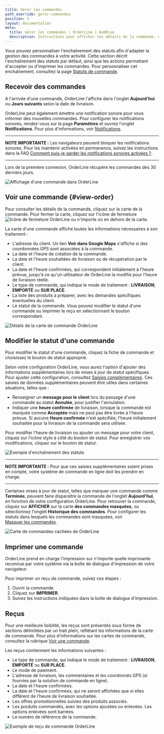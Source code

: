 ```yaml
---
title: Gérer les commandes
path_override: gerer-commandes
position: 5
layout: documentation
meta:
  title: Gérer les commandes | OrderLine | HubRise
  description: Instructions pour afficher les détails de la commande, mettre à jour le statut de la commande et imprimer un reçu. Connectez vos applications et synchronisez vos données.
---
```


Vous pouvez personnaliser l'enchaînement des statuts afin d'adapter la gestion des commandes à votre activité. Cette section décrit l'enchaînement des statuts par défaut, ainsi que les actions permettant d'accepter ou d'imprimer les commandes. Pour personnaliser cet enchaînement, consultez la page [Statuts de commande](/apps/orderline/settings#order-status-flow).

## Recevoir des commandes

A l'arrivée d'une commande, OrderLine l'affiche dans l'onglet **Aujourd'hui** ou **Jours suivants** selon la date de livraison.

OrderLine peut également émettre une notification sonore pour vous informer des nouvelles commandes. Pour configurer les notifications sonores, rendez-vous sur la page **Paramètres** et ouvrez l'onglet **Notifications**. Pour plus d'informations, voir [Notifications](/apps/orderline/settings#notifications).

---

**NOTE IMPORTANTE :** Les navigateurs peuvent bloquer les notifications sonores. Pour les maintenir activées en permanence, suivez les instructions dans la FAQ [Comment puis-je garder les notifications sonores activées ?](/apps/orderline/faqs/keep-sound-notifications-enabled).

---

Lors de la première connexion, OrderLine récupère les commandes des 30 derniers jours.

![Affichage d'une commande dans OrderLine](./images/018-2x-order-displays.png)

## Voir une commande {#view-order}

Pour consulter les détails de la commande, cliquez sur la carte de la commande. Pour fermer la carte, cliquez sur l'icône de fermeture <InlineImage width="23" height="23">![Icône de fermeture OrderLine](../images/032-close.png)</InlineImage> ou n'importe où en dehors de la carte.

La carte d'une commande affiche toutes les informations nécessaires à son traitement :

- L'adresse du client. Un lien **Voir dans Google Maps** s'affiche si des coordonnées GPS sont associées à la commande.
- La date et l'heure de création de la commande.
- La date et l'heure souhaitées de livraison ou de récupération par le client.
- La date et l'heure confirmées, qui correspondent initialement à l'heure prévue, jusqu'à ce qu'un utilisateur de OrderLine la modifie pour l'heure de livraison réelle.
- Le type de commande, qui indique le mode de traitement : **LIVRAISON**, **EMPORTÉ** ou **SUR PLACE**.
- La liste des produits à préparer, avec les demandes spécifiques éventuelles du client.
- Le statut de la commande. Vous pouvez modifier le statut d'une commande ou imprimer le reçu en sélectionnant le bouton correspondant.

![Détails de la carte de commande OrderLine](./images/019-2x-order-card-details.png)

## Modifier le statut d'une commande

Pour modifier le statut d'une commande, cliquez la fiche de commande et choisissez le bouton de statut approprié.

Selon votre configuration OrderLine, vous aurez l'option d'ajouter des informations supplémentaires lors de mises à jour de statut spécifiques. Pour ajuster cette configuration, consultez [Saisies complémentaires](/apps/orderline/settings#additional-data-prompt). Ces saisies de données supplémentaires peuvent être utiles dans certaines situations, telles que :

- Renseigner un **message pour le client** lors du passage d'une commande au statut **Annulée**, pour justifier l'annulation.
- Indiquer une **heure confirmée** de livraison, lorsque la commande est marquée comme **Acceptée** mais ne peut pas être livrée à l'heure prévue. Si aucune **Heure confirmée** n'est spécifiée, l'heure initialement souhaitée pour la livraison de la commande sera utilisée.

Pour modifier l'heure de livraison ou ajouter un message pour votre client, cliquez sur l'icône stylo à côté du bouton de statut. Pour enregistrer vos modifications, cliquez sur le bouton de statut.

![Exemple d'enchaînement des statuts](./images/012-2x-add-prompt-in-delivery.png)

---

**NOTE IMPORTANTE :** Pour que ces saisies supplémentaires soient prises en compte, votre système de commande en ligne doit les prendre en charge.

---

Certaines mises à jour de statut, telles que marquer une commande comme **Terminée**, peuvent faire disparaître la commande de l'onglet **Aujourd'hui**, en fonction de votre configuration OrderLine. Pour retrouver la commande, cliquez sur **AFFICHER** sur la carte **des commandes masquées**, ou sélectionnez l'onglet **Historique des commandes**. Pour configurer les statuts dans lesquels les commandes sont masquées, voir [Masquer les commandes](/apps/orderline/settings#hide-orders).

![Carte de commandes cachées de OrderLine](./images/039-2x-hidden-orders-card.png)

## Imprimer une commande

OrderLine prend en charge l'impression sur n'importe quelle imprimante reconnue par votre système via la boîte de dialogue d'impression de votre navigateur.

Pour imprimer un reçu de commande, suivez ces étapes :

1. Ouvrir la commande.
1. Cliquez sur **IMPRIMER**.
1. Suivez les instructions indiquées dans la boîte de dialogue d'impression.

## Reçus

Pour une meilleure lisibilité, les reçus sont présentés sous forme de sections délimitées par un trait plein, reflétant les informations de la carte de commande. Pour plus d'informations sur les cartes de commande, consultez la rubrique [Voir une commande](#view-order).

Les reçus contiennent les informations suivantes :

- Le type de commande, qui indique le mode de traitement : **LIVRAISON**, **EMPORTÉ** ou **SUR PLACE**.
- Le mode de paiement.
- L'adresse de livraison, les commentaires et les coordonnés GPS (si fournies par la solution de commande en ligne).
- La date et l'heure confirmées.
- La date et l'heure confirmées, qui ne seront affichées que si elles diffèrent de l'heure de livraison souhaitée.
- Les offres promotionnelles suivies des produits associés.
- Les produits commandés, avec les options ajoutées ou enlevées. Les options enlevées sont barrées.
- Le numéro de référence de la commande.

![Exemple de reçu de commande OrderLine](./images/030-2x-receipt-example.png)
